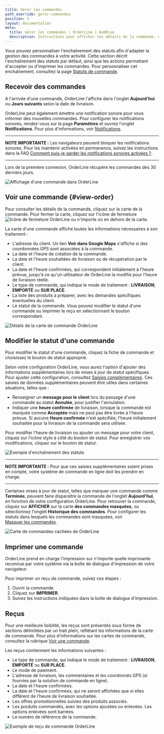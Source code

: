 ```yaml
---
title: Gérer les commandes
path_override: gerer-commandes
position: 5
layout: documentation
meta:
  title: Gérer les commandes | OrderLine | HubRise
  description: Instructions pour afficher les détails de la commande, mettre à jour le statut de la commande et imprimer un reçu. Connectez vos applications et synchronisez vos données.
---
```


Vous pouvez personnaliser l'enchaînement des statuts afin d'adapter la gestion des commandes à votre activité. Cette section décrit l'enchaînement des statuts par défaut, ainsi que les actions permettant d'accepter ou d'imprimer les commandes. Pour personnaliser cet enchaînement, consultez la page [Statuts de commande](/apps/orderline/settings#order-status-flow).

## Recevoir des commandes

A l'arrivée d'une commande, OrderLine l'affiche dans l'onglet **Aujourd'hui** ou **Jours suivants** selon la date de livraison.

OrderLine peut également émettre une notification sonore pour vous informer des nouvelles commandes. Pour configurer les notifications sonores, rendez-vous sur la page **Paramètres** et ouvrez l'onglet **Notifications**. Pour plus d'informations, voir [Notifications](/apps/orderline/settings#notifications).

---

**NOTE IMPORTANTE :** Les navigateurs peuvent bloquer les notifications sonores. Pour les maintenir activées en permanence, suivez les instructions dans la FAQ [Comment puis-je garder les notifications sonores activées ?](/apps/orderline/faqs/keep-sound-notifications-enabled).

---

Lors de la première connexion, OrderLine récupère les commandes des 30 derniers jours.

![Affichage d'une commande dans OrderLine](./images/018-2x-order-displays.png)

## Voir une commande {#view-order}

Pour consulter les détails de la commande, cliquez sur la carte de la commande. Pour fermer la carte, cliquez sur l'icône de fermeture <InlineImage width="23" height="23">![Icône de fermeture OrderLine](../images/032-close.png)</InlineImage> ou n'importe où en dehors de la carte.

La carte d'une commande affiche toutes les informations nécessaires à son traitement :

- L'adresse du client. Un lien **Voir dans Google Maps** s'affiche si des coordonnées GPS sont associées à la commande.
- La date et l'heure de création de la commande.
- La date et l'heure souhaitées de livraison ou de récupération par le client.
- La date et l'heure confirmées, qui correspondent initialement à l'heure prévue, jusqu'à ce qu'un utilisateur de OrderLine la modifie pour l'heure de livraison réelle.
- Le type de commande, qui indique le mode de traitement : **LIVRAISON**, **EMPORTÉ** ou **SUR PLACE**.
- La liste des produits à préparer, avec les demandes spécifiques éventuelles du client.
- Le statut de la commande. Vous pouvez modifier le statut d'une commande ou imprimer le reçu en sélectionnant le bouton correspondant.

![Détails de la carte de commande OrderLine](./images/019-2x-order-card-details.png)

## Modifier le statut d'une commande

Pour modifier le statut d'une commande, cliquez la fiche de commande et choisissez le bouton de statut approprié.

Selon votre configuration OrderLine, vous aurez l'option d'ajouter des informations supplémentaires lors de mises à jour de statut spécifiques. Pour ajuster cette configuration, consultez [Saisies complémentaires](/apps/orderline/settings#additional-data-prompt). Ces saisies de données supplémentaires peuvent être utiles dans certaines situations, telles que :

- Renseigner un **message pour le client** lors du passage d'une commande au statut **Annulée**, pour justifier l'annulation.
- Indiquer une **heure confirmée** de livraison, lorsque la commande est marquée comme **Acceptée** mais ne peut pas être livrée à l'heure prévue. Si aucune **Heure confirmée** n'est spécifiée, l'heure initialement souhaitée pour la livraison de la commande sera utilisée.

Pour modifier l'heure de livraison ou ajouter un message pour votre client, cliquez sur l'icône stylo à côté du bouton de statut. Pour enregistrer vos modifications, cliquez sur le bouton de statut.

![Exemple d'enchaînement des statuts](./images/012-2x-add-prompt-in-delivery.png)

---

**NOTE IMPORTANTE :** Pour que ces saisies supplémentaires soient prises en compte, votre système de commande en ligne doit les prendre en charge.

---

Certaines mises à jour de statut, telles que marquer une commande comme **Terminée**, peuvent faire disparaître la commande de l'onglet **Aujourd'hui**, en fonction de votre configuration OrderLine. Pour retrouver la commande, cliquez sur **AFFICHER** sur la carte **des commandes masquées**, ou sélectionnez l'onglet **Historique des commandes**. Pour configurer les statuts dans lesquels les commandes sont masquées, voir [Masquer les commandes](/apps/orderline/settings#hide-orders).

![Carte de commandes cachées de OrderLine](./images/039-2x-hidden-orders-card.png)

## Imprimer une commande

OrderLine prend en charge l'impression sur n'importe quelle imprimante reconnue par votre système via la boîte de dialogue d'impression de votre navigateur.

Pour imprimer un reçu de commande, suivez ces étapes :

1. Ouvrir la commande.
1. Cliquez sur **IMPRIMER**.
1. Suivez les instructions indiquées dans la boîte de dialogue d'impression.

## Reçus

Pour une meilleure lisibilité, les reçus sont présentés sous forme de sections délimitées par un trait plein, reflétant les informations de la carte de commande. Pour plus d'informations sur les cartes de commande, consultez la rubrique [Voir une commande](#view-order).

Les reçus contiennent les informations suivantes :

- Le type de commande, qui indique le mode de traitement : **LIVRAISON**, **EMPORTÉ** ou **SUR PLACE**.
- Le mode de paiement.
- L'adresse de livraison, les commentaires et les coordonnés GPS (si fournies par la solution de commande en ligne).
- La date et l'heure confirmées.
- La date et l'heure confirmées, qui ne seront affichées que si elles diffèrent de l'heure de livraison souhaitée.
- Les offres promotionnelles suivies des produits associés.
- Les produits commandés, avec les options ajoutées ou enlevées. Les options enlevées sont barrées.
- Le numéro de référence de la commande.

![Exemple de reçu de commande OrderLine](./images/030-2x-receipt-example.png)
